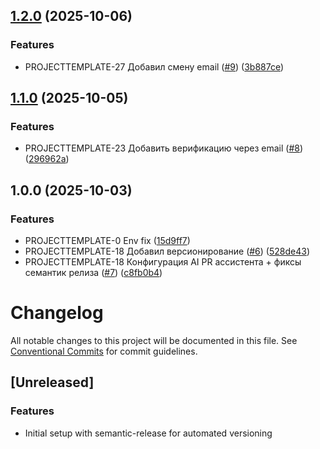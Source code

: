 ## [1.2.0](https://github.com/NewYorkStyle/project-template-back/compare/v1.1.0...v1.2.0) (2025-10-06)

### Features

* PROJECTTEMPLATE-27 Добавил смену email ([#9](https://github.com/NewYorkStyle/project-template-back/issues/9)) ([3b887ce](https://github.com/NewYorkStyle/project-template-back/commit/3b887cea67cd7c0b6a3eeafcbb33b6304c73e295))

## [1.1.0](https://github.com/NewYorkStyle/project-template-back/compare/v1.0.0...v1.1.0) (2025-10-05)

### Features

* PROJECTTEMPLATE-23 Добавить верификацию через email ([#8](https://github.com/NewYorkStyle/project-template-back/issues/8)) ([296962a](https://github.com/NewYorkStyle/project-template-back/commit/296962a3bb70fbead67389460779f93ebd91e63f))

## 1.0.0 (2025-10-03)

### Features

* PROJECTTEMPLATE-0 Env fix ([15d9ff7](https://github.com/NewYorkStyle/project-template-back/commit/15d9ff7331497b71082a261c26cf87776bda8e22))
* PROJECTTEMPLATE-18 Добавил версионирование ([#6](https://github.com/NewYorkStyle/project-template-back/issues/6)) ([528de43](https://github.com/NewYorkStyle/project-template-back/commit/528de43d481158f4f9c95f438433be8e6924f749))
* PROJECTTEMPLATE-18 Конфигурация AI PR ассистента + фиксы семантик релиза ([#7](https://github.com/NewYorkStyle/project-template-back/issues/7)) ([c8fb0b4](https://github.com/NewYorkStyle/project-template-back/commit/c8fb0b4c9e3a88d48f7d0139658d89e8d83f79ce))

# Changelog

All notable changes to this project will be documented in this file. See [Conventional Commits](https://conventionalcommits.org) for commit guidelines.

## [Unreleased]

### Features

* Initial setup with semantic-release for automated versioning
